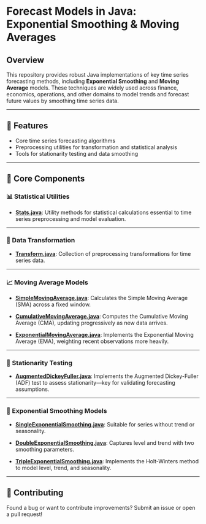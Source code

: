 # Forecast Models in Java: Exponential Smoothing & Moving Averages

## Overview

This repository provides robust Java implementations of key time series forecasting methods, including **Exponential Smoothing** and **Moving Average** models. These techniques are widely used across finance, economics, operations, and other domains to model trends and forecast future values by smoothing time series data.

---

## 🚀 Features

- Core time series forecasting algorithms  
- Preprocessing utilities for transformation and statistical analysis  
- Tools for stationarity testing and data smoothing

---

## 🧠 Core Components

### 📊 Statistical Utilities

- **[Stats.java](https://github.com/navdeep-G/timeseries-java/blob/master/src/main/java/util/Stats.java)**: Utility methods for statistical calculations essential to time series preprocessing and model evaluation.

---

### 🔄 Data Transformation

- **[Transform.java](https://github.com/navdeep-G/timeseries-java/blob/master/src/main/java/transform/Transform.java)**: Collection of preprocessing transformations for time series data.

---

### 📈 Moving Average Models

- **[SimpleMovingAverage.java](https://github.com/navdeep-G/timeseries-java/blob/master/src/main/java/movingaverage/SimpleMovingAverage.java)**: Calculates the Simple Moving Average (SMA) across a fixed window.

- **[CumulativeMovingAverage.java](https://github.com/navdeep-G/timeseries-java/blob/master/src/main/java/movingaverage/CumulativeMovingAverage.java)**: Computes the Cumulative Moving Average (CMA), updating progressively as new data arrives.

- **[ExponentialMovingAverage.java](https://github.com/navdeep-G/timeseries-java/blob/master/src/main/java/movingaverage/ExponentialMovingAverage.java)**: Implements the Exponential Moving Average (EMA), weighting recent observations more heavily.

---

### 🧪 Stationarity Testing

- **[AugmentedDickeyFuller.java](https://github.com/navdeep-G/timeseries-java/blob/master/src/main/java/tests/AugmentedDickeyFuller.java)**: Implements the Augmented Dickey-Fuller (ADF) test to assess stationarity—key for validating forecasting assumptions.

---

### 🔁 Exponential Smoothing Models

- **[SingleExponentialSmoothing.java](https://github.com/navdeep-G/timeseries-java/blob/master/src/main/java/algos/expsmoothing/SingleExpSmoothing.java)**: Suitable for series without trend or seasonality.

- **[DoubleExponentialSmoothing.java](https://github.com/navdeep-G/timeseries-java/blob/master/src/main/java/algos/expsmoothing/DoubleExpSmoothing.java)**: Captures level and trend with two smoothing parameters.

- **[TripleExponentialSmoothing.java](https://github.com/navdeep-G/timeseries-java/tree/master/src/main/java/algos/expsmoothing/TripleExpSmoothing.java)**: Implements the Holt-Winters method to model level, trend, and seasonality.

---

## 🤝 Contributing

Found a bug or want to contribute improvements? Submit an issue or open a pull request!

